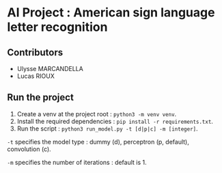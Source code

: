 # AI Project : American sign language letter recognition

## Contributors
- Ulysse MARCANDELLA
- Lucas RIOUX

## Run the project
1. Create a venv at the project root : `python3 -m venv venv`.
2. Install the required dependencies : `pip install -r requirements.txt`.
3. Run the script : `python3 run_model.py -t [d|p|c] -m [integer]`.

`-t` specifies the model type : dummy (d), perceptron (p, default), convolution (c).

`-m` specifies the number of iterations : default is 1.
